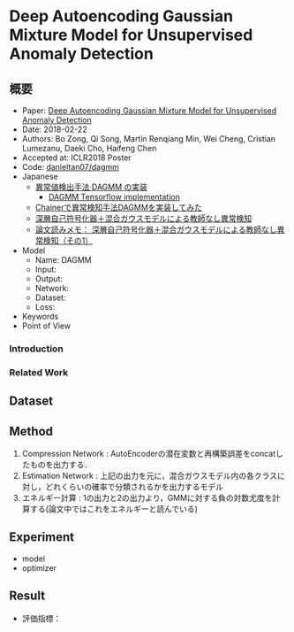 # Deep Autoencoding Gaussian Mixture Model for Unsupervised Anomaly Detection


## 概要

* Paper: [Deep Autoencoding Gaussian Mixture Model for Unsupervised Anomaly Detection](https://openreview.net/forum?id=BJJLHbb0-)
* Date: 2018-02-22
* Authors: Bo Zong, Qi Song, Martin Renqiang Min, Wei Cheng, Cristian Lumezanu, Daeki Cho, Haifeng Chen
* Accepted at: ICLR2018 Poster
* Code: [danieltan07/dagmm](https://github.com/danieltan07/dagmm)
* Japanese
    * [異常値検出手法 DAGMM の実装](https://qiita.com/ToshihiroNakae/items/5863fd70ed9afc5fd6cd)
        * [DAGMM Tensorflow implementation](https://github.com/tnakae/DAGMM)
    * [Chainerで異常検知手法DAGMMを実装してみた](https://qiita.com/KaijiS/items/94f880ce066dab053c8f)
    * [深層自己符号化器＋混合ガウスモデルによる教師なし異常検知](https://www.slideshare.net/ChihiroKusunoki/ss-98822807)
    * [論文読みメモ： 深層自己符号化器＋混合ガウスモデルによる教師なし異常検知（その1）](http://cookie-box.hatenablog.com/entry/2018/05/18/004544)
* Model
    * Name: DAGMM
    * Input:
    * Output:
    * Network:
    * Dataset:
    * Loss:
* Keywords
* Point of View



### Introduction



### Related Work



## Dataset



## Method

1. Compression Network : AutoEncoderの潜在変数と再構築誤差をconcatしたものを出力する．
2. Estimation Network : 上記の出力を元に，混合ガウスモデル内の各クラスに対し，どれくらいの確率で分類されるかを出力するモデル
3. エネルギー計算 : 1の出力と2の出力より，GMMに対する負の対数尤度を計算する(論文中ではこれをエネルギーと読んでいる)


## Experiment

* model
* optimizer



## Result

* 評価指標：
